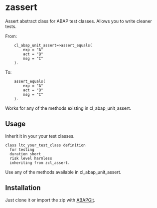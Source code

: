 # zassert
Assert abstract class for ABAP test classes. 
Allows you to write cleaner tests.

From:
```
    cl_abap_unit_assert=>assert_equals(
        exp = "A"
        act = "B"
        msg = "C"
    ).
```

To:
```
    assert_equals(
        exp = "A"
        act = "B"
        msg = "C"
    ).
```
Works for any of the methods existing in cl_abap_unit_assert.

## Usage

Inherit it in your your test classes.

```
class ltc_your_test_class definition
  for testing
  duration short
  risk level harmless
  inheriting from zcl_assert.

```

Use any of the methods available in cl_abap_unit_assert.


## Installation
Just clone it or import the zip with [ABAPGit](https://github.com/larshp/abapGit).
